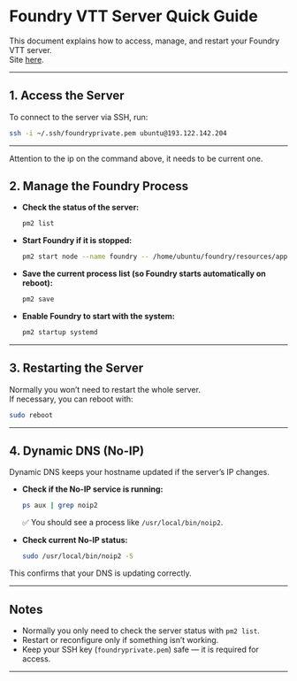 # Foundry VTT Server Quick Guide

This document explains how to access, manage, and restart your Foundry VTT server. <br>
Site [here](https://mariefoundryvtt.ddns.net).

---

## 1. Access the Server
To connect to the server via SSH, run:

```bash
ssh -i ~/.ssh/foundryprivate.pem ubuntu@193.122.142.204
```
---
Attention to the ip on the command above, it needs to be current one.

## 2. Manage the Foundry Process

- **Check the status of the server:**
  ```bash
  pm2 list
  ```

- **Start Foundry if it is stopped:**
  ```bash
  pm2 start node --name foundry -- /home/ubuntu/foundry/resources/app/main.js --dataPath=/home/ubuntu/foundryuserdata
  ```

- **Save the current process list (so Foundry starts automatically on reboot):**
  ```bash
  pm2 save
  ```

- **Enable Foundry to start with the system:**
  ```bash
  pm2 startup systemd
  ```

---

## 3. Restarting the Server

Normally you won’t need to restart the whole server.  
If necessary, you can reboot with:

```bash
sudo reboot
```

---

## 4. Dynamic DNS (No-IP)

Dynamic DNS keeps your hostname updated if the server’s IP changes.

- **Check if the No-IP service is running:**
  ```bash
  ps aux | grep noip2
  ```
  ✅ You should see a process like `/usr/local/bin/noip2`.

- **Check current No-IP status:**
  ```bash
  sudo /usr/local/bin/noip2 -S
  ```

This confirms that your DNS is updating correctly.

---

## Notes
- Normally you only need to check the server status with `pm2 list`.  
- Restart or reconfigure only if something isn’t working.  
- Keep your SSH key (`foundryprivate.pem`) safe — it is required for access.

---
